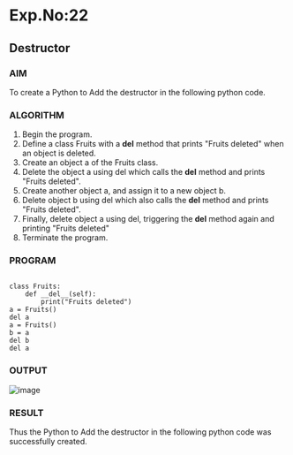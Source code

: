 # Exp.No:22  
## Destructor

### AIM  

To create a Python to Add the destructor in the following python code.

### ALGORITHM

1. Begin the program.  
2. Define a class Fruits with a __del__ method that prints "Fruits deleted" when an object is deleted.
3. Create an object a of the Fruits class.
4. Delete the object a using del which calls the __del__ method and prints "Fruits deleted".
5. Create another object a, and assign it to a new object b.
6. Delete object b using del which also calls the __del__ method and prints "Fruits deleted".
7. Finally, delete object a using del, triggering the __del__ method again and printing "Fruits deleted"
8. Terminate the program.

### PROGRAM

```

class Fruits:
    def __del__(self):
        print("Fruits deleted")
a = Fruits()
del a
a = Fruits()
b = a
del b
del a

```

### OUTPUT

![image](https://github.com/user-attachments/assets/e498f876-8ab1-4df4-84d6-8c8da1a6ccad)

### RESULT

Thus the Python to Add the destructor in the following python code was successfully created.
